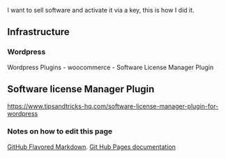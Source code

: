I want to sell software and activate it via a key, this is how I did it.

## Infrastructure

### Wordpress

  Wordpress Plugins
    - woocommerce
    - Software License Manager Plugin



## Software license Manager Plugin

https://www.tipsandtricks-hq.com/software-license-manager-plugin-for-wordpress




### Notes on how to edit this page
[GitHub Flavored Markdown](https://guides.github.com/features/mastering-markdown/).
[Git Hub Pages documentation](https://help.github.com/categories/github-pages-basics/)
